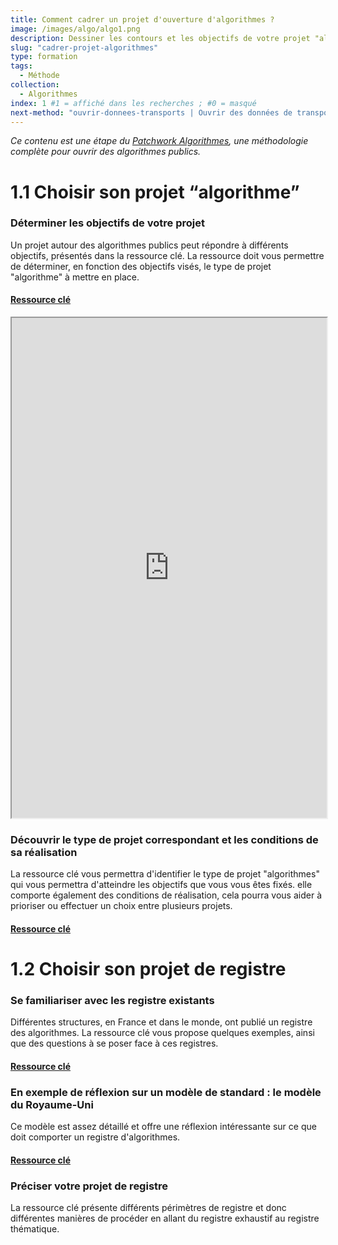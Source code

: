 ```yaml
---
title: Comment cadrer un projet d'ouverture d'algorithmes ?
image: /images/algo/algo1.png
description: Dessiner les contours et les objectifs de votre projet "algorithmes" en suivant le parcours
slug: "cadrer-projet-algorithmes"
type: formation
tags:
  - Méthode
collection:
  - Algorithmes
index: 1 #1 = affiché dans les recherches ; #0 = masqué
next-method: "ouvrir-donnees-transports | Ouvrir des données de transports" #Insérer le nom du fichier exact, puis le titre que vous souhaitez afficher
---
```


_Ce contenu est une étape du [Patchwork Algorithmes](/blog/p-algorithmes/patchwork-algorithmes), une méthodologie complète pour ouvrir des algorithmes publics._

# 1.1 Choisir son projet “algorithme”

### Déterminer les objectifs de votre projet

Un projet autour des algorithmes publics peut répondre à différents objectifs, présentés dans la ressource clé. La ressource doit vous permettre de déterminer, en fonction des objectifs visés, le type de projet "algorithme" à mettre en place.

#### [Ressource clé](https://nx12829.your-storageshare.de/s/k7HapCmyyDAAP5q)

<iframe src="http://localhost:3000/lists/benchmark-demo" width="100%" height="800" allow="fullscreen" sandbox="allow-scripts"></iframe>

### Découvrir le type de projet correspondant et les conditions de sa réalisation

La ressource clé vous permettra d'identifier le type de projet "algorithmes" qui vous permettra d'atteindre les objectifs que vous vous êtes fixés. elle comporte également des conditions de réalisation, cela pourra vous aider à prioriser ou effectuer un choix entre plusieurs projets.

#### [Ressource clé](https://nx12829.your-storageshare.de/s/k7HapCmyyDAAP5q)

# 1.2 Choisir son projet de registre

### Se familiariser avec les registre existants

Différentes structures, en France et dans le monde, ont publié un registre des algorithmes. La ressource clé vous propose quelques exemples, ainsi que des questions à se poser face à ces registres.

#### [Ressource clé](https://nx12829.your-storageshare.de/s/j9oQjEm8tocbmdK)

### En exemple de réflexion sur un modèle de standard : le modèle du Royaume-Uni

Ce modèle est assez détaillé et offre une réflexion intéressante sur ce que doit comporter un registre d'algorithmes.

#### [Ressource clé](https://www.gov.uk/government/collections/algorithmic-transparency-standard)

### Préciser votre projet de registre

La ressource clé présente différents périmètres de registre et donc différentes manières de procéder en allant du registre exhaustif au registre thématique.

